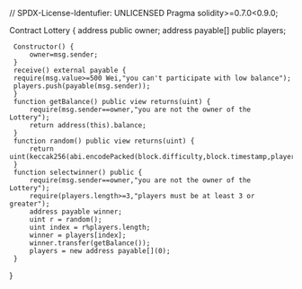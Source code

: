 // SPDX-License-Identufier: UNLICENSED
Pragma solidity>=0.7.0<0.9.0;

Contract Lottery {
     address public owner;
     address payable[] public players;

     Constructor() {
         owner=msg.sender;
     }
     receive() external payable {
     require(msg.value>=500 Wei,"you can't participate with low balance");
     players.push(payable(msg.sender));
     }
     function getBalance() public view returns(uint) {
         require(msg.sender==owner,"you are not the owner of the Lottery");
         return address(this).balance;
     }
     function random() public view returns(uint) {
         return uint(keccak256(abi.encodePacked(block.difficulty,block.timestamp,players.length)));
     }
     function selectwinner() public {
         require(msg.sender==owner,"you are not the owner of the Lottery");
         require(players.length>=3,"players must be at least 3 or greater");
         address payable winner;
         uint r = random();
         uint index = r%players.length;
         winner = players[index];
         winner.transfer(getBalance());
         players = new address payable[](0);
     }
}


      
